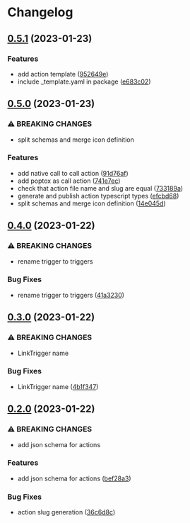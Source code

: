 # Changelog

## [0.5.1](https://github.com/actionshq/actions/compare/v0.5.0...v0.5.1) (2023-01-23)


### Features

* add action template ([952649e](https://github.com/actionshq/actions/commit/952649ee74c8565ed7ba5efff5269d83a294da17))
* include _template.yaml in package ([e683c02](https://github.com/actionshq/actions/commit/e683c02d4820a198ad3cfd2b5cba6e97ea217c7e))

## [0.5.0](https://github.com/actionshq/actions/compare/v0.4.0...v0.5.0) (2023-01-23)


### ⚠ BREAKING CHANGES

* split schemas and merge icon definition

### Features

* add native call to call action ([91d76af](https://github.com/actionshq/actions/commit/91d76aff06894875c4237ada5d74a32ab29eee78))
* add poptox as call action ([741e7ec](https://github.com/actionshq/actions/commit/741e7ec1fd587417b2233fe72b81d77c24c2dc9c))
* check that action file name and slug are equal ([733189a](https://github.com/actionshq/actions/commit/733189afc869b9bdcb482b2d55899ba31a128cc2))
* generate and publish action typescript types ([efcbd68](https://github.com/actionshq/actions/commit/efcbd682315ea52f82dcae128958d07a3167d43f))
* split schemas and merge icon definition ([14e045d](https://github.com/actionshq/actions/commit/14e045d4d5f083c5088d0df23f55670bba5d10b6))

## [0.4.0](https://github.com/actionshq/actions/compare/v0.3.0...v0.4.0) (2023-01-22)


### ⚠ BREAKING CHANGES

* rename trigger to triggers

### Bug Fixes

* rename trigger to triggers ([41a3230](https://github.com/actionshq/actions/commit/41a32304c15a688801ea077dc6b9b3ef4f0cae00))

## [0.3.0](https://github.com/actionshq/actions/compare/v0.2.0...v0.3.0) (2023-01-22)


### ⚠ BREAKING CHANGES

* LinkTrigger name

### Bug Fixes

* LinkTrigger name ([4b1f347](https://github.com/actionshq/actions/commit/4b1f3478b795a51c1c0095628f82076af80deabc))

## [0.2.0](https://github.com/actionshq/actions/compare/v0.1.0...v0.2.0) (2023-01-22)


### ⚠ BREAKING CHANGES

* add json schema for actions

### Features

* add json schema for actions ([bef28a3](https://github.com/actionshq/actions/commit/bef28a3814152b467c8fbc793edee07002909eec))


### Bug Fixes

* action slug generation ([36c6d8c](https://github.com/actionshq/actions/commit/36c6d8c8cb067b8c948b139633859c6729e04064))
